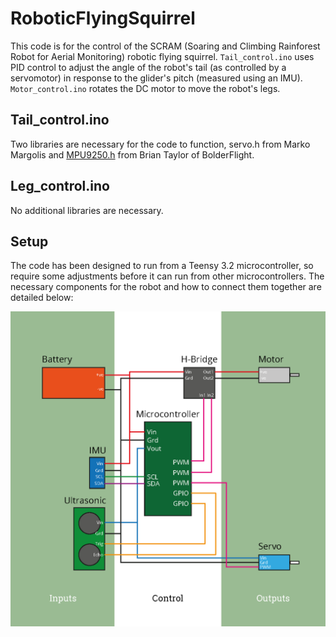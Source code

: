 # RoboticFlyingSquirrel

This code is for the control of the SCRAM (Soaring and Climbing Rainforest Robot for Aerial Monitoring) robotic flying squirrel.
`Tail_control.ino` uses PID control to adjust the angle of the robot's tail (as controlled by a servomotor) in response to the glider's pitch (measured using an IMU).
`Motor_control.ino` rotates the DC motor to move the robot's legs.

## Tail_control.ino
Two libraries are necessary for the code to function, servo.h from Marko Margolis and [MPU9250.h](https://github.com/bolderflight/MPU9250) from Brian Taylor of BolderFlight.

## Leg_control.ino
No additional libraries are necessary.

## Setup
The code has been designed to run from a Teensy 3.2 microcontroller, so require some adjustments before it can run from other microcontrollers. The necessary components for the robot and how to connect them together are detailed below:

![Electronics Diagram](/images/Electronics_Diagram.png)
